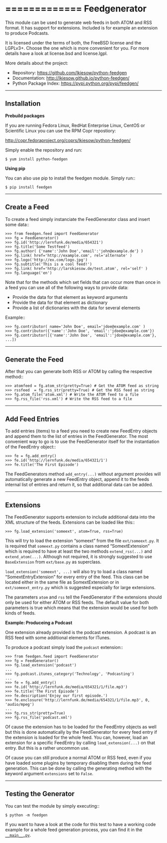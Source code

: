 =============
Feedgenerator
=============

This module can be used to generate web feeds in both ATOM and RSS format.  It
has support for extensions. Included is for example an extension to produce
Podcasts.

It is licensed under the terms of both, the FreeBSD license and the LGPLv3+.
Choose the one which is more convenient for you. For more details have a look
at license.bsd and license.lgpl.

More details about the project:

- Repository:            https://github.com/lkiesow/python-feedgen
- Documentation:         http://lkiesow.github.io/python-feedgen/
- Python Package Index:  https://pypi.python.org/pypi/feedgen/


------------
Installation
------------

**Prebuild packages**

If you are running Fedora Linux, RedHat Enterprise Linux, CentOS or Scientific
Linux you can use the RPM Copr repostiory:

[http://copr.fedoraproject.org/coprs/lkiesow/python-feedgen/
](http://copr.fedoraproject.org/coprs/lkiesow/python-feedgen/)

Simply enable the repository and run:

    $ yum install python-feedgen


**Using pip**

You can also use pip to install the feedgen module. Simply run::

    $ pip install feedgen


-------------
Create a Feed
-------------

To create a feed simply instanciate the FeedGenerator class and insert some
data::

    >>> from feedgen.feed import FeedGenerator
    >>> fg = FeedGenerator()
    >>> fg.id('http://lernfunk.de/media/654321')
    >>> fg.title('Some Testfeed')
    >>> fg.author( {'name':'John Doe','email':'john@example.de'} )
    >>> fg.link( href='http://example.com', rel='alternate' )
    >>> fg.logo('http://ex.com/logo.jpg')
    >>> fg.subtitle('This is a cool feed!')
    >>> fg.link( href='http://larskiesow.de/test.atom', rel='self' )
    >>> fg.language('en')

Note that for the methods which set fields that can occur more than once in a
feed you can use all of the following ways to provide data:

- Provide the data for that element as keyword arguments
- Provide the data for that element as dictionary
- Provide a list of dictionaries with the data for several elements

Example::

    >>> fg.contributor( name='John Doe', email='jdoe@example.com' )
    >>> fg.contributor({'name':'John Doe', 'email':'jdoe@example.com'})
    >>> fg.contributor([{'name':'John Doe', 'email':'jdoe@example.com'}, ...])

-----------------
Generate the Feed
-----------------

After that you can generate both RSS or ATOM by calling the respective method::

    >>> atomfeed = fg.atom_str(pretty=True) # Get the ATOM feed as string
    >>> rssfeed  = fg.rss_str(pretty=True) # Get the RSS feed as string
    >>> fg.atom_file('atom.xml') # Write the ATOM feed to a file
    >>> fg.rss_file('rss.xml') # Write the RSS feed to a file


----------------
Add Feed Entries
----------------

To add entries (items) to a feed you need to create new FeedEntry objects and
append them to the list of entries in the FeedGenerator. The most convenient
way to go is to use the FeedGenerator itself for the instantiation of the
FeedEntry object::

    >>> fe = fg.add_entry()
    >>> fe.id('http://lernfunk.de/media/654321/1')
    >>> fe.title('The First Episode')

The FeedGenerators method `add_entry(...)` without argument provides will
automatically generate a new FeedEntry object, append it to the feeds internal
list of entries and return it, so that additional data can be added.

----------
Extensions
----------

The FeedGenerator supports extension to include additional data into the XML
structure of the feeds. Extensions can be loaded like this::

    >>> fg.load_extension('someext', atom=True, rss=True)

This will try to load the extension “someext” from the file `ext/someext.py`.
It is required that `someext.py` contains a class named “SomextExtension” which
is required to have at least the two methods `extend_rss(...)` and
`extend_atom(...)`. Although not required, it is strongly suggested to use
`BaseExtension` from `ext/base.py` as superclass.

`load_extension('someext', ...)` will also try to load a class named
“SomextEntryExtension” for every entry of the feed. This class can be located
either in the same file as SomextExtension or in `ext/someext_entry.py` which
is suggested especially for large extensions.

The parameters `atom` and `rss` tell the FeedGenerator if the extensions should
only be used for either ATOM or RSS feeds. The default value for both
parameters is true which means that the extension would be used for both kinds
of feeds.

**Example: Produceing a Podcast**

One extension already provided is the podcast extension. A podcast is an RSS
feed with some additional elements for ITunes.

To produce a podcast simply load the `podcast` extension::

    >>> from feedgen.feed import FeedGenerator
    >>> fg = FeedGenerator()
    >>> fg.load_extension('podcast')
    ...
    >>> fg.podcast.itunes_category('Technology', 'Podcasting')
    ...
    >>> fe = fg.add_entry()
    >>> fe.id('http://lernfunk.de/media/654321/1/file.mp3')
    >>> fe.title('The First Episode')
    >>> fe.description('Enjoy our first episode.')
    >>> fe.enclosure('http://lernfunk.de/media/654321/1/file.mp3', 0, 'audio/mpeg')
    ...
    >>> fg.rss_str(pretty=True)
    >>> fg.rss_file('podcast.xml')

Of cause the extension has to be loaded for the FeedEntry objects as well but
this is done automatically by the FeedGenerator for every feed entry if the
extension is loaded for the whole feed. You can, however, load an extension for
a specific FeedEntry by calling `load_extension(...)` on that entry. But this
is a rather uncommon use.

Of cause you can still produce a normal ATOM or RSS feed, even if you have
loaded some plugins by temporary disabling them during the feed generation.
This can be done by calling the generating method with the keyword argument
`extensions` set to `False`.


---------------------
Testing the Generator
---------------------

You can test the module by simply executing::

    $ python -m feedgen

If you want to have a look at the code for this test to have a working code
example for a whole feed generation process, you can find it in the
[`__main__.py`](https://github.com/lkiesow/python-feedgen/blob/master/feedgen/__main__.py).
